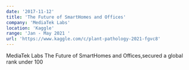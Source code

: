```yaml
---
date: '2017-11-12'
title: 'The Future of SmartHomes and Offices'
company: 'MediaTek Labs'
location: 'Kaggle'
range: 'Jan - May 2021 '
url: 'https://www.kaggle.com/c/plant-pathology-2021-fgvc8'
---
```


MediaTek Labs The Future of SmartHomes and Offices,secured a global rank under 100